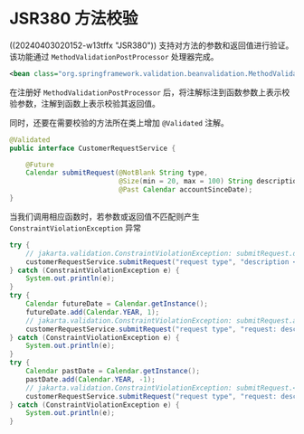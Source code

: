 # JSR380 方法校验

((20240403020152-w13tffx "JSR380")) 支持对方法的参数和返回值进行验证。该功能通过 `MethodValidationPostProcessor` 处理器完成。

```xml
<bean class="org.springframework.validation.beanvalidation.MethodValidationPostProcessor" />
```

在注册好 `MethodValidationPostProcessor` 后，将注解标注到函数参数上表示校验参数，注解到函数上表示校验其返回值。

同时，还要在需要校验的方法所在类上增加 `@Validated` 注解。

```java
@Validated
public interface CustomerRequestService {

    @Future
    Calendar submitRequest(@NotBlank String type,
                           @Size(min = 20, max = 100) String description,
                           @Past Calendar accountSinceDate);
}
```

当我们调用相应函数时，若参数或返回值不匹配则产生 `ConstraintViolationException` 异常

```java
try {
    // jakarta.validation.ConstraintViolationException: submitRequest.description: 个数必须在20和100之间
    customerRequestService.submitRequest("request type", "description < 20", Calendar.getInstance());
} catch (ConstraintViolationException e) {
    System.out.println(e);
}
try {
    Calendar futureDate = Calendar.getInstance();
    futureDate.add(Calendar.YEAR, 1);
    // jakarta.validation.ConstraintViolationException: submitRequest.accountSinceDate: 需要是一个过去的时间
    customerRequestService.submitRequest("request type", "request: description > 20", futureDate);
} catch (ConstraintViolationException e) {
    System.out.println(e);
}
try {
    Calendar pastDate = Calendar.getInstance();
    pastDate.add(Calendar.YEAR, -1);
    // jakarta.validation.ConstraintViolationException: submitRequest.<return value>: 需要是一个将来的时间
    customerRequestService.submitRequest("request type", "request: description > 20", pastDate);
} catch (ConstraintViolationException e) {
    System.out.println(e);
}
```

‍
